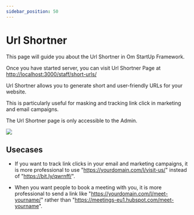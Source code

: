```yaml
---
sidebar_position: 50
---
```


# Url Shortner
This page will guide you about the Url Shortner in Om StartUp Framework. 

Once you have started server, you can visit Url Shortner Page at [http://localhost:3000/staff/short-urls/](http://localhost:3000/staff/short-urls/)


Url Shortner allows you to generate short and user-friendly URLs for your website. 

This is particularly useful for masking and tracking link click in marketing and email campaigns.

The Url Shortner page is only accessible to the Admin.

![](/img/feautres_omkar_shortner.png)

## Usecases 

- If you want to track link clicks in your email and marketing campaigns, it is more professional to use "https://yourdomain.com/l/visit-us/" instead of "https://bit.ly/qwrnff/".

- When you want people to book a meeting with you, it is more professional to send a link like "https://yourdomain.com/l/meet-yourname/" rather than "https://meetings-eu1.hubspot.com/meet-yourname".
